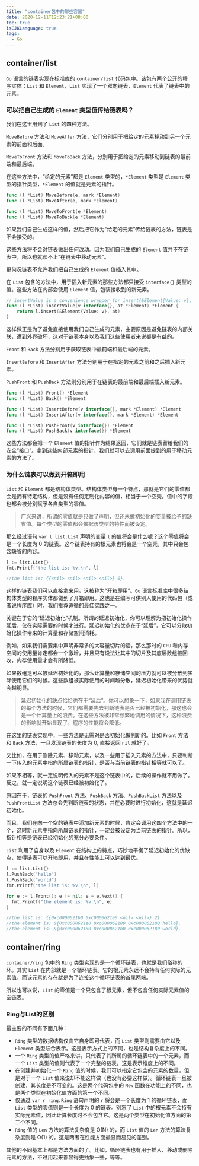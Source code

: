 ```yaml
---
title: "container包中的那些容器"
date: 2020-12-11T12:23:21+08:00
toc: true
isCJKLanguage: true
tags: 
  - Go
---
```


## container/list

`Go` 语言的链表实现在标准库的 `container/list` 代码包中。该包有两个公开的程序实体：`List` 和 `Element`，`List` 实现了一个双向链表，`Element` 代表了链表中的元素。

### 可以把自己生成的 `Element` 类型值传给链表吗？

我们在这里用到了 `List` 的四种方法。

`MoveBefore` 方法和 `MoveAfter` 方法，它们分别用于把给定的元素移动到另一个元素的前面和后面。

`MoveToFront` 方法和 `MoveToBack` 方法，分别用于把给定的元素移动到链表的最前端和最后端。

在这些方法中，“给定的元素”都是 `Element` 类型的，`*Element` 类型是 `Element` 类型的指针类型，`*Element` 的值就是元素的指针。

```go
func (l *List) MoveBefore(e, mark *Element)
func (l *List) MoveAfter(e, mark *Element)

func (l *List) MoveToFront(e *Element)
func (l *List) MoveToBack(e *Element)
```

如果我们自己生成这样的值，然后把它作为“给定的元素”传给链表的方法，链表是不会接受的。

这些方法将不会对链表做出任何改动。因为我们自己生成的 `Element` 值并不在链表中，所以也就谈不上“在链表中移动元素”。

更何况链表不允许我们把自己生成的 `Element` 值插入其中。

在 `List` 包含的方法中，用于插入新元素的那些方法都只接受 `interface{}` 类型的值。这些方法在内部会使用 `Element` 值，包装接收到的新元素。

```go
// insertValue is a convenience wrapper for insert(&Element{Value: v}, at).
func (l *List) insertValue(v interface{}, at *Element) *Element {
	return l.insert(&Element{Value: v}, at)
}
```

这样做正是为了避免直接使用我们自己生成的元素，主要原因是避免链表的内部关联，遭到外界破坏，这对于链表本身以及我们这些使用者来说都是有益的。

`Front` 和 `Back` 方法分别用于获取链表中最前端和最后端的元素。

`InsertBefore` 和 `InsertAfter` 方法分别用于在指定的元素之前和之后插入新元素。

`PushFront` 和 `PushBack` 方法则分别用于在链表的最前端和最后端插入新元素。

```go
func (l *List) Front() *Element
func (l *List) Back() *Element

func (l *List) InsertBefore(v interface{}, mark *Element) *Element
func (l *List) InsertAfter(v interface{}, mark *Element) *Element

func (l *List) PushFront(v interface{}) *Element
func (l *List) PushBack(v interface{}) *Element
```

这些方法都会把一个 `Element` 值的指针作为结果返回，它们就是链表留给我们的安全“接口”。拿到这些内部元素的指针，我们就可以去调用前面提到的用于移动元素的方法了。

### 为什么链表可以做到开箱即用

`List` 和 `Element` 都是结构体类型。结构体类型有一个特点，那就是它们的零值都会是拥有特定结构，但是没有任何定制化内容的值，相当于一个空壳。值中的字段也都会被分别赋予各自类型的零值。

> 广义来讲，所谓的零值就是只做了声明，但还未做初始化的变量被给予的缺省值。每个类型的零值都会依据该类型的特性而被设定。

那么经过语句 `var l list.List` 声明的变量 `l` 的值将会是什么呢？这个零值将会是一个长度为 0 的链表。这个链表持有的根元素也将会是一个空壳，其中只会包含缺省的内容。

```go
l := list.List{}
fmt.Printf("the list is: %v.\n", l)

//the list is: {{<nil> <nil> <nil> <nil>} 0}.
```

这样的链表我们可以直接拿来用。这被称为“开箱即用”。`Go` 语言标准库中很多结构体类型的程序实体都做到了开箱即用。这也是在编写可供别人使用的代码包（或者说程序库）时，我们推荐遵循的最佳实践之一。

关键在于它的“延迟初始化”机制。所谓的延迟初始化，你可以理解为把初始化操作延后，仅在实际需要的时候才进行。延迟初始化的优点在于“延后”，它可以分散初始化操作带来的计算量和存储空间消耗。

例如，如果我们需要集中声明非常多的大容量切片的话，那么那时的 `CPU` 和内存空间的使用量肯定都会一个激增，并且只有设法让其中的切片及其底层数组被回收，内存使用量才会有所降低。

如果数组是可以被延迟初始化的，那么计算量和存储空间的压力就可以被分散到实际使用它们的时候。这些数组被实际使用的时间越分散，延迟初始化带来的优势就会越明显。

> 延迟初始化的缺点恰恰也在于“延后”。你可以想象一下，如果我在调用链表的每个方法的时候，它们都需要先去判断链表是否已经被初始化，那这也会是一个计算量上的浪费。在这些方法被非常频繁地调用的情况下，这种浪费的影响就开始显现了，程序的性能将会降低。

在这里的链表实现中，一些方法是无需对是否初始化做判断的。比如 `Front` 方法和 `Back` 方法，一旦发现链表的长度为 0, 直接返回 `nil` 就好了。

又比如，在用于删除元素、移动元素，以及一些用于插入元素的方法中，只要判断一下传入的元素中指向所属链表的指针，是否与当前链表的指针相等就可以了。

如果不相等，就一定说明传入的元素不是这个链表中的，后续的操作就不用做了。反之，就一定说明这个链表已经被初始化了。

原因在于，链表的 `PushFront` 方法、`PushBack` 方法、`PushBackList` 方法以及 `PushFrontList` 方法总会先判断链表的状态，并在必要时进行初始化，这就是延迟初始化。

而且，我们在向一个空的链表中添加新元素的时候，肯定会调用这四个方法中的一个，这时新元素中指向所属链表的指针，一定会被设定为当前链表的指针。所以，指针相等是链表已经初始化的充分必要条件。

`List` 利用了自身以及 `Element` 在结构上的特点，巧妙地平衡了延迟初始化的优缺点，使得链表可以开箱即用，并且在性能上可以达到最优。

```go
l := list.List{}
l.PushBack("hello")
l.PushBack("world")
fmt.Printf("the list is: %v.\n", l)

for e := l.Front(); e != nil; e = e.Next() {
  fmt.Printf("the element is: %v.\n", e)
}

//the list is: {{0xc0000621b0 0xc0000621e0 <nil> <nil>} 2}.
//the element is: &{0xc0000621e0 0xc000062180 0xc000062180 hello}.
//the element is: &{0xc000062180 0xc0000621b0 0xc000062180 world}.
```

## container/ring

`container/ring` 包中的 `Ring` 类型实现的是一个循环链表，也就是我们俗称的环。其实 `List` 在内部就是一个循环链表。它的根元素永远不会持有任何实际的元素值，而该元素的存在就是为了连接这个循环链表的首尾两端。

所以也可以说，`List` 的零值是一个只包含了根元素，但不包含任何实际元素值的空链表。

### Ring与List的区别

最主要的不同有下面几种：

- `Ring` 类型的数据结构仅由它自身即可代表，而 `List` 类型则需要由它以及 `Element` 类型联合表示。这是表示方式上的不同，也是结构复杂度上的不同。
- 一个 `Ring` 类型的值严格来讲，只代表了其所属的循环链表中的一个元素，而一个 `List` 类型的值则代表了一个完整的链表。这是表示维度上的不同。
- 在创建并初始化一个 `Ring` 值的时候，我们可以指定它包含的元素的数量，但是对于一个 `List` 值来说却不能这样做（也没有必要这样做）。循环链表一旦被创建，其长度是不可变的。这是两个代码包中的 `New` 函数在功能上的不同，也是两个类型在初始化值方面的第一个不同。
- 仅通过 `var r ring.Ring` 语句声明的 `r` 将会是一个长度为 1 的循环链表，而 `List` 类型的零值则是一个长度为 0 的链表。别忘了 `List` 中的根元素不会持有实际元素值，因此计算长度时不会包含它。这是两个类型在初始化值方面的第二个不同。
- `Ring` 值的 `Len` 方法的算法复杂度是 O(N) 的，而 `List` 值的 `Len` 方法的算法复杂度则是 O(1) 的。这是两者在性能方面最显而易见的差别。

其他的不同基本上都是方法方面的了。比如，循环链表也有用于插入、移动或删除元素的方法，不过用起来都显得更抽象一些，等等。